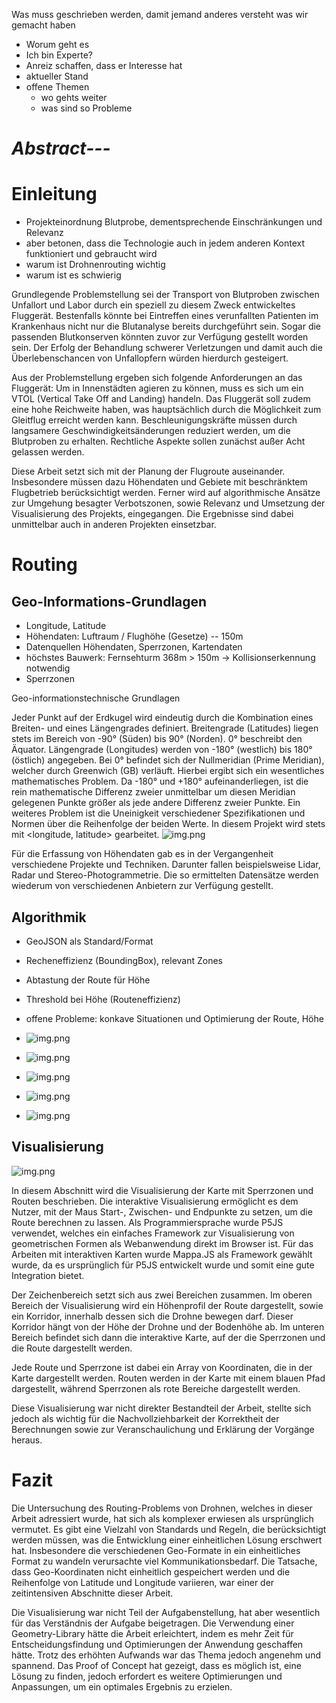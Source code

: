 Was muss geschrieben werden, damit jemand anderes versteht was wir gemacht haben
- Worum geht es
- Ich bin Experte?
- Anreiz schaffen, dass er Interesse hat
- aktueller Stand
- offene Themen
    - wo gehts weiter
    - was sind so Probleme

# _Abstract---_

# Einleitung
- Projekteinordnung Blutprobe, dementsprechende Einschränkungen und Relevanz
- aber betonen, dass die Technologie auch in jedem anderen Kontext funktioniert und gebraucht wird
- warum ist Drohnenrouting wichtig
- warum ist es schwierig

Grundlegende Problemstellung sei der Transport von Blutproben zwischen Unfallort und Labor durch ein speziell zu diesem Zweck entwickeltes Fluggerät.
Bestenfalls könnte bei Eintreffen eines verunfallten Patienten im Krankenhaus nicht nur die Blutanalyse bereits durchgeführt sein.
Sogar die passenden Blutkonserven könnten zuvor zur Verfügung gestellt worden sein.
Der Erfolg der Behandlung schwerer Verletzungen und damit auch die Überlebenschancen von Unfallopfern würden hierdurch gesteigert.

Aus der Problemstellung ergeben sich folgende Anforderungen an das Fluggerät:
Um in Innenstädten agieren zu können, muss es sich um ein VTOL (Vertical Take Off and Landing) handeln.
Das Fluggerät soll zudem eine hohe Reichweite haben, was hauptsächlich durch die Möglichkeit zum Gleitflug erreicht werden kann.
Beschleunigungskräfte müssen durch langsamere Geschwindigkeitsänderungen reduziert werden, um die Blutproben zu erhalten.
Rechtliche Aspekte sollen zunächst außer Acht gelassen werden.

Diese Arbeit setzt sich mit der Planung der Flugroute auseinander.
Insbesondere müssen dazu Höhendaten und Gebiete mit beschränktem Flugbetrieb berücksichtigt werden.
Ferner wird auf algorithmische Ansätze zur Umgehung besagter Verbotszonen, sowie Relevanz und Umsetzung der Visualisierung des Projekts, eingegangen.
Die Ergebnisse sind dabei unmittelbar auch in anderen Projekten einsetzbar.

# Routing
## Geo-Informations-Grundlagen
- Longitude, Latitude
- Höhendaten: Luftraum / Flughöhe (Gesetze) -- 150m
- Datenquellen Höhendaten, Sperrzonen, Kartendaten
- höchstes Bauwerk: Fernsehturm 368m > 150m -> Kollisionserkennung notwendig
- Sperrzonen

Geo-informationstechnische Grundlagen

Jeder Punkt auf der Erdkugel wird eindeutig durch die Kombination eines Breiten- und eines Längengrades definiert.
Breitengrade (Latitudes) liegen stets im Bereich von -90° (Süden) bis 90° (Norden). 0° beschreibt den Äquator.
Längengrade (Longitudes) werden von -180° (westlich) bis 180° (östlich) angegeben. Bei 0° befindet sich der Nullmeridian (Prime Meridian), welcher durch Greenwich (GB) verläuft.
Hierbei ergibt sich ein wesentliches mathematisches Problem.
Da -180° und +180° aufeinanderliegen, ist die rein mathematische Differenz zweier unmittelbar um diesen Meridian gelegenen Punkte größer als jede andere Differenz zweier Punkte.
Ein weiteres Problem ist die Uneinigkeit verschiedener Spezifikationen und Normen über die Reihenfolge der beiden Werte.
In diesem Projekt wird stets mit <longitude, latitude> gearbeitet.
![img.png](paper/images/lat-lon-world.png)

Für die Erfassung von Höhendaten gab es in der Vergangenheit verschiedene Projekte und Techniken.
Darunter fallen beispielsweise Lidar, Radar und Stereo-Photogrammetrie. Die so ermittelten Datensätze werden wiederum von verschiedenen Anbietern zur Verfügung gestellt.



## Algorithmik
- GeoJSON als Standard/Format
- Recheneffizienz (BoundingBox), relevant Zones
- Abtastung der Route für Höhe
- Threshold bei Höhe (Routeneffizienz)
- offene Probleme: konkave Situationen und Optimierung der Route, Höhe




- ![img.png](paper/images/architektur.png)
- ![img.png](paper/images/map-germany.png)
- ![img.png](paper/images/routing-algo.png)
- ![img.png](paper/images/boundingbox.png)
- ![img.png](paper/images/konkaves-problem.png)



## Visualisierung
![img.png](paper/images/final-map-with-routing-and-height-profile.jpg)

In diesem Abschnitt wird die Visualisierung der Karte mit Sperrzonen und Routen beschrieben. Die interaktive Visualisierung ermöglicht es dem Nutzer, mit der Maus Start-, Zwischen- und Endpunkte zu setzen, um die Route berechnen zu lassen. Als Programmiersprache wurde P5JS verwendet, welches ein einfaches Framework zur Visualisierung von geometrischen Formen als Webanwendung direkt im Browser ist. Für das Arbeiten mit interaktiven Karten wurde Mappa.JS als Framework gewählt wurde, da es ursprünglich für P5JS entwickelt wurde und somit eine gute Integration bietet.

Der Zeichenbereich setzt sich aus zwei Bereichen zusammen.
Im oberen Bereich der Visualisierung wird ein Höhenprofil der Route dargestellt, sowie ein Korridor, innerhalb dessen sich die Drohne bewegen darf. Dieser Korridor hängt von der Höhe der Drohne und der Bodenhöhe ab.
Im unteren Bereich befindet sich dann die interaktive Karte, auf der die Sperrzonen und die Route dargestellt werden.

Jede Route und Sperrzone ist dabei ein Array von Koordinaten, die in der Karte dargestellt werden. Routen werden in der Karte mit einem blauen Pfad dargestellt, während Sperrzonen als rote Bereiche dargestellt werden.

Diese Visualisierung war nicht direkter Bestandteil der Arbeit,  stellte sich jedoch als wichtig für die Nachvollziehbarkeit der Korrektheit der Berechnungen sowie zur Veranschaulichung und Erklärung der Vorgänge heraus.

# Fazit
Die Untersuchung des Routing-Problems von Drohnen, welches in dieser Arbeit adressiert wurde, hat sich als komplexer erwiesen als ursprünglich vermutet. Es gibt eine Vielzahl von Standards und Regeln, die berücksichtigt werden müssen, was die Entwicklung einer einheitlichen Lösung erschwert hat. Insbesondere die verschiedenen Geo-Formate in ein einheitliches Format zu wandeln verursachte viel Kommunikationsbedarf. Die Tatsache, dass Geo-Koordinaten nicht einheitlich gespeichert werden und die Reihenfolge von Latitude und Longitude variieren, war einer der zeitintensiven Abschnitte dieser Arbeit.

Die Visualisierung war nicht Teil der Aufgabenstellung, hat aber wesentlich für das Verständnis der Aufgabe beigetragen. Die Verwendung einer Geometry-Library hätte die Arbeit erleichtert, indem es mehr Zeit für Entscheidungsfindung und Optimierungen der Anwendung geschaffen hätte. Trotz des erhöhten Aufwands war das Thema jedoch angenehm und spannend. Das Proof of Concept hat gezeigt, dass es möglich ist, eine Lösung zu finden, jedoch erfordert es weitere Optimierungen und Anpassungen, um ein optimales Ergebnis zu erzielen.